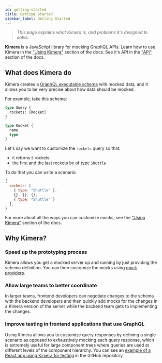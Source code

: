 ```yaml
---
id: getting-started
title: Getting Started
sidebar_label: Getting Started
---
```


> _This page explains what Kimera is, and problems it's designed to solve._

**Kimera** is a JavaScript library for mocking GraphQL APIs. Learn how to use Kimera in the ["Using Kimera"](/graphql-kimera/docs/setup) section of the docs. See it's API in the ["API"](/graphql-kimera/docs/api) section of the docs.

## What does Kimera do

Kimera creates a [GraphQL executable schema](/graphql-kimera/docs/glossary#executable-schema) with mocked data, and it allows you to be very precise about how data should be mocked.

For example, take this schema:

```graphql title="typeDefs.graphql"
type Query {
  rockets: [Rocket]
}

type Rocket {
  name
  type
}
```

Let's say we want to customize the `rockets` query so that:

- it returns `5` rockets
- the first and the last rockets be of type `Shuttle`

To do that you can write a scenario:

```js
{
  rockets: [
    { type: "Shuttle" },
    {}, {}, {},
    { type: "Shuttle" }
  ],
}
```

For more about all the ways you can customize mocks, see the ["Using Kimera"](/graphql-kimera/docs/setup) section of the docs.

## Why Kimera?

### Speed up the prototyping process

Kimera allows you get a mocked server up and running by just providing the schema definition. You can then customize the mocks using [mock providers](/graphql-kimera/docs/glossary#mock-providers).

### Allow large teams to better coordinate

In larger teams, frontend developers can negotiate changes to the schema with the backend developers and then quickly add mocks for the changes in a Kimera version of the server while the backend team gets to implementing the changes.

### Improve testing in frontend applications that use GraphQL

Using Kimera allows you to customize query responses by defining a single scenario as opposed to exhaustively mocking each query response, which is extremely useful for large component trees where queries are used at different levels of the component hierarchy. You can see an [example of a React app using Kimera for testing](/TODO) in the GitHub repository.
